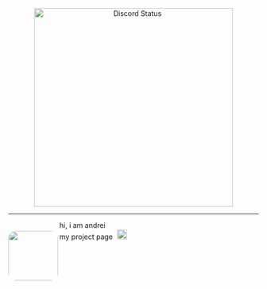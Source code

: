 <div align="center">
  <a href="https://discord.com/users/1170109139989561464">
    <img src="https://lanyard-profile-readme.vercel.app/api/1170109139989561464?bg=0d1117&animated=true&hideDiscriminator=false&borderRadius=25px" alt="Discord Status" width="400px" />
  </a>
</div>

---
<img align="left" src="https://i.pinimg.com/736x/56/97/59/56975961175b1b11d88861edd65b5b6b.jpg" width="100" style="border-radius: 15px; margin-top: 20px;" />

hi, i am andrei  
my project page <a href="https://lastanswtcf-project.vercel.app/" target="_blank" style="text-decoration: none;">
  <img src="https://i.pinimg.com/originals/0a/ef/12/0aef12552b2326cb735ff5fca04025b3.gif" alt="cute arrow" width="20" style="vertical-align: text-bottom; margin-left: 5px; margin-right: 5px; margin-bottom: 3px;" />
</a>
